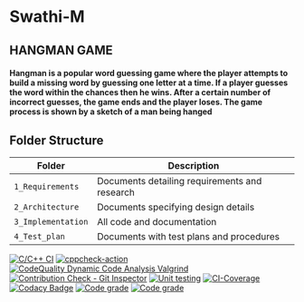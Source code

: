 # Swathi-M


## HANGMAN GAME  
#### Hangman is a popular word guessing game where the player attempts to build a missing word by guessing one letter at a time. If a player guesses the word within the chances then he wins.   After a certain number of incorrect guesses, the game ends and the player loses. The game process is shown by a sketch of a man being hanged    





## Folder Structure
Folder             | Description
-------------------| -----------------------------------------
`1_Requirements`   | Documents detailing requirements and research
`2_Architecture`         | Documents specifying design details
`3_Implementation` | All code and documentation
`4_Test_plan`      | Documents with test plans and procedures


[![C/C++ CI](https://github.com/Swathi2709/Swathi-M/actions/workflows/c-build.yml/badge.svg)](https://github.com/Swathi2709/Swathi-M/actions/workflows/c-build.yml)   [![cppcheck-action](https://github.com/Swathi2709/Swathi-M/actions/workflows/cppcheck.yml/badge.svg)](https://github.com/Swathi2709/Swathi-M/actions/workflows/cppcheck.yml)    [![CodeQuality Dynamic Code Analysis Valgrind](https://github.com/Swathi2709/Swathi-M/actions/workflows/CodeQuality_Dynamic.yml/badge.svg)](https://github.com/Swathi2709/Swathi-M/actions/workflows/CodeQuality_Dynamic.yml)   [![Contribution Check - Git Inspector](https://github.com/Swathi2709/Swathi-M/actions/workflows/gitinspector.yml/badge.svg)](https://github.com/Swathi2709/Swathi-M/actions/workflows/gitinspector.yml)   [![Unit testing](https://github.com/Swathi2709/Swathi-M/actions/workflows/unit_test.yml/badge.svg)](https://github.com/Swathi2709/Swathi-M/actions/workflows/unit_test.yml)   [![CI-Coverage](https://github.com/Swathi2709/Swathi-M/actions/workflows/gcov.yml/badge.svg)](https://github.com/Swathi2709/Swathi-M/actions/workflows/gcov.yml)   [![Codacy Badge](https://app.codacy.com/project/badge/Grade/543acbc3e0ef43f3a467efc752c7b85c)](https://www.codacy.com/gh/Swathi2709/Swathi-M/dashboard?utm_source=github.com&amp;utm_medium=referral&amp;utm_content=Swathi2709/Swathi-M&amp;utm_campaign=Badge_Grade)   [![Code grade](https://www.code-inspector.com/project/25053/score/svg)](https://frontend.code-inspector.com/public/project/25053/Swathi-M/dashboard)   [![Code grade](https://www.code-inspector.com/project/25053/status/svg)](https://frontend.code-inspector.com/public/project/25053/Swathi-M/dashboard)           
